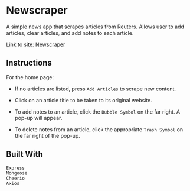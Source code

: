 # Newscraper

A simple news app that scrapes articles from Reuters. Allows user to add articles, clear articles, and add notes to each article.

Link to site: [Newscraper](https://powerful-springs-81088.herokuapp.com/)

## Instructions

For the home page:

- If no articles are listed, press `Add Articles` to scrape new content.

- Click on an article title to be taken to its original website.

- To add notes to an article, click the `Bubble Symbol` on the far right. A pop-up will appear.

- To delete notes from an article, click the appropriate `Trash Symbol` on the far right of the pop-up.


## Built With

```
Express
Mongoose
Cheerio
Axios
```
